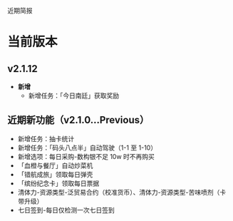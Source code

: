 近期简报

# 当前版本

## v2.1.12

- **新增**
  - 新增任务：「今日南廷」获取奖励

## 近期新功能（v2.1.0...Previous）

- 新增任务：抽卡统计
- 新增任务：「码头八点半」自动驾驶（1-1 至 1-10）
- 新增选项：每日采购-数构银不足 10w 时不再购买
- 「血橙与餐厅」自动炒菜机
- 「错航成旅」领取每日弹壳
- 「缤纷纪念卡」领取每日票据
- 清体力-资源类型-泛贸易合约（校准货币）、清体力-资源类型-苦味喷剂（卡带升级）
- 七日签到-每日仅检测一次七日签到
